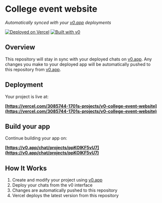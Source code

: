 # College event website

*Automatically synced with your [v0.app](https://v0.app) deployments*

[![Deployed on Vercel](https://img.shields.io/badge/Deployed%20on-Vercel-black?style=for-the-badge&logo=vercel)](https://vercel.com/3085744-1701s-projects/v0-college-event-website)
[![Built with v0](https://img.shields.io/badge/Built%20with-v0.app-black?style=for-the-badge)](https://v0.app/chat/projects/ppKOIKF5vU7)

## Overview

This repository will stay in sync with your deployed chats on [v0.app](https://v0.app).
Any changes you make to your deployed app will be automatically pushed to this repository from [v0.app](https://v0.app).

## Deployment

Your project is live at:

**[https://vercel.com/3085744-1701s-projects/v0-college-event-website](https://vercel.com/3085744-1701s-projects/v0-college-event-website)**

## Build your app

Continue building your app on:

**[https://v0.app/chat/projects/ppKOIKF5vU7](https://v0.app/chat/projects/ppKOIKF5vU7)**

## How It Works

1. Create and modify your project using [v0.app](https://v0.app)
2. Deploy your chats from the v0 interface
3. Changes are automatically pushed to this repository
4. Vercel deploys the latest version from this repository
